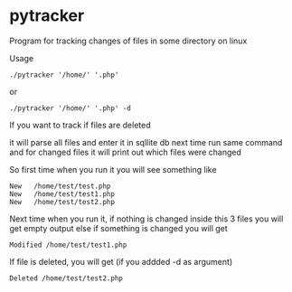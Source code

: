 # pytracker
Program for tracking changes of files in some directory on linux

Usage 
```
./pytracker '/home/' '.php'
```
or 
```
./pytracker '/home/' '.php' -d
```
If you want to track if files are deleted

it will parse all files and enter it in sqllite db 
next time run same command and 
for changed files it will print out which files were changed 


So first time when you run it you will see something like 
```
New   /home/test/test.php
New   /home/test/test1.php
New   /home/test/test2.php
```

Next time when you run it, if nothing is changed inside this 3 files you will get empty output 
else if something is changed you will get 

```
Modified /home/test/test1.php
```

If file is deleted, you will get (if you addded -d as argument)

```
Deleted /home/test/test2.php
```


